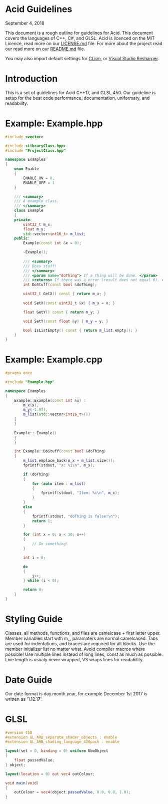 # Acid Guidelines 
September 4, 2018
 
This document is a rough outline for guidelines for Acid. This document covers the languages of C++, C#, and GLSL. Acid is licenced on the MIT Licence, read more on our [LICENSE.md](LICENSE.md) file. For more about the project read our read more on our [README.md](README.md) file.

You may also import default settings for [CLion](Documents/CLion-Settings.jar), or [Visual Studio Resharper](Documents/Resharper.DotSettings).

# Introduction 
This is a set of guidelines for Acid C++17, and GLSL 450. Our guideline is setup for the best code performance, documentation, uniformaty, and readability.

# Example: Example.hpp
```cpp
#include <vector>

#include <LibraryClass.hpp>
#include "ProjectClass.hpp"

namespace Examples
{
	enum Enable
	{
		ENABLE_ON = 0,
		ENABLE_OFF = 1
	}

	/// <summary>
	/// A example class.
	/// </summary>
	class Example
	{
	private:
		uint32_t m_x;
		float m_y;
		std::vector<int16_t> m_list;
	public:
		Example(const int &x = 0);

		~Example();
	
		/// <summary>
		/// Does stuff!
		/// </summary>
		/// <param name="doThing"> If a thing will be done. </param>
		/// <returns> If there was a error (result does not equal 0). </returns>
		int DoStuff(const bool &doThing);

		uint32_t GetX() const { return m_x; }
	
		void SetX(const uint32_t &x) { m_x = x; }

		float GetY() const { return m_y; }

		void SetY(const float &y) { m_y = y; }

		bool IsListEmpty() const { return m_list.empty(); }
	}
}
```

# Example: Example.cpp
```cpp
#pragma once

#include "Example.hpp"

namespace Examples
{
	Example::Example(const int &x) :
		m_x(x),
        m_y(-1.0f),
		m_list(std::vector<int16_t>())
	{
	}
	
	Example::~Example()
	{
	}

	int Example::DoStuff(const bool &doThing)
	{
		m_list.emplace_back(m_x + m_list.size());
		fprintf(stdout, "X: %i\n", m_x);

		if (doThing)
		{
			for (auto item : m_list)
			{
				fprintf(stdout, "Item: %i\n", m_x);
			}
		}
		else
		{
			fprintf(stdout, "doThing is false!\n");
			return 1;
		}

		for (int x = 0; x < 10; x++)
		{
			// Do something!
		}

		int i = 0;

		do
		{
			i++;
		} while (i < 8);

		return 0;
	}
}
```

# Styling Guide
Classes, all methods, functions, and files are camelcase + first letter upper. Member variables start with m_, paramaters are normal camelcased. Tabs are used for indentations, and braces are required for all blocks. Use the member initializer list no matter what. Avoid compiler macros where possible! Use multiple lines instead of long lines, const as much as possible. Line length is usualy never wrapped, VS wraps lines for readability.

# Date Guide
Our date format is day.month.year, for example December 1st 2017 is written as '1.12.17'. 

# GLSL
```glsl
#version 450
#extension GL_ARB_separate_shader_objects : enable
#extension GL_ARB_shading_language_420pack : enable

layout(set = 0, binding = 0) uniform UboObject
{
	float passedValue;
} object;

layout(location = 0) out vec4 outColour;

void main(void) 
{
	outColour = vec4(object.passedValue, 0.0, 0.0, 1.0);
}
```
